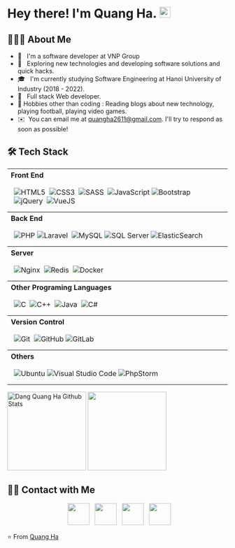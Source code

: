 <h1> Hey there! I'm Quang Ha. <img src="https://github.com/quangha2611/quangha2611/blob/master/Hi.gif" width="25"></h1>

<h2> 👨🏻‍💻 About Me </h2>

- 🔭 &nbsp; I'm a software developer at VNP Group
- 🤔 &nbsp; Exploring new technologies and developing software solutions and quick hacks.
- 🎓 &nbsp; I'm currently studying Software Engineering at Hanoi University of Industry (2018 - 2022).
- 💼 &nbsp; Full stack Web developer.
- 🎿 Hobbies other than coding : Reading blogs about new technology, playing football, playing video games.
- ✉️ &nbsp;You can email me at quangha2611@gmail.com. I'll try to respond as soon as possible!

<h2>🛠 Tech Stack</h2>

<table width="100%">
  <tr>
    <th align="left">Front End</th>
  </tr>
  <tr>
    <td style="padding:15px">
        <img alt="HTML5" src="https://img.shields.io/badge/html-005571.svg?style=for-the-badge&logo=html5&logoColor=white"/>&nbsp;
        <img alt="CSS3" src="https://img.shields.io/badge/css-005571.svg?style=for-the-badge&logo=css3&logoColor=white"/>&nbsp;
        <img alt="SASS" src="https://img.shields.io/badge/SASS-005571.svg?style=for-the-badge&logo=SASS&logoColor=white"/>&nbsp;
        <img alt="JavaScript" src="https://img.shields.io/badge/javascript-005571.svg?style=for-the-badge&logo=javascript&logoColor=%23F7DF1E"/>
        <img alt="Bootstrap" src="https://img.shields.io/badge/bootstrap-005571.svg?style=for-the-badge&logo=bootstrap&logoColor=white"/>&nbsp;
        <img alt="jQuery" src="https://img.shields.io/badge/jquery-005571.svg?style=for-the-badge&logo=jquery&logoColor=white"/>&nbsp;
        <img alt="VueJS" src="https://img.shields.io/badge/VueJS-005571.svg?style=for-the-badge&logo=vuejs&logoColor=%2361DAFB"/>&nbsp;
    </td>
  </tr>

  <tr>
    <th align="left">Back End</th>
  </tr>
  <tr>
    <td style="padding:15px">
        <img alt="PHP" src="https://img.shields.io/badge/php-005571.svg?style=for-the-badge&logo=php&logoColor=white"/> 
        <img alt="Laravel" src="https://img.shields.io/badge/laravel-005571.svg?style=for-the-badge&logo=laravel&logoColor=white"/>&nbsp;
        <img alt="MySQL" src="https://img.shields.io/badge/mysql-005571.svg?style=for-the-badge&logo=mysql&logoColor=white"/> 
        <img alt="SQL Server" src="https://img.shields.io/badge/SQLServer-005571.svg?style=for-the-badge&logo=SQLServer&logoColor=white"/>
        <img alt="ElasticSearch" src="https://img.shields.io/badge/-ElasticSearch-005571?style=for-the-badge&logo=elasticsearch"/>&nbsp;
    </td>
  </tr>

  <tr>
    <th align="left">Server</th>
  </tr>
  <tr>
    <td style="padding:15px">
      <img alt="Nginx" src="https://img.shields.io/badge/nginx-005571.svg?style=for-the-badge&logo=nginx&logoColor=white"/>&nbsp;
      <img alt="Redis" src="https://img.shields.io/badge/redis-005571.svg?style=for-the-badge&logo=redis&logoColor=white"/>&nbsp;
      <img alt="Docker" src="https://img.shields.io/badge/docker-005571.svg?style=for-the-badge&logo=docker&logoColor=white"/>&nbsp;
    </td>
  </tr>

  <tr>
    <th align="left">Other Programing Languages</th>
  </tr>
  <tr>
    <td style="padding:15px">
        <img alt="C" src="https://img.shields.io/badge/c-005571.svg?style=for-the-badge&logo=c&logoColor=white"/>&nbsp;
        <img alt="C++" src="https://img.shields.io/badge/c++-005571.svg?style=for-the-badge&logo=c%2B%2B&logoColor=white"/>&nbsp;
        <img alt="Java" src="https://img.shields.io/badge/java-005571.svg?style=for-the-badge&logo=java&logoColor=white"/>&nbsp;
        <img alt="C#" src="https://img.shields.io/badge/csharp-005571.svg?style=for-the-badge&logo=csharp&logoColor=white"/>&nbsp;
    </td>
  </tr>

  <tr>
    <th align="left">Version Control</th>
  <tr>
  <tr>
    <td style="padding:15px">  
        <img alt="Git" src="https://img.shields.io/badge/git-005571.svg?style=for-the-badge&logo=git&logoColor=white"/>&nbsp;
        <img alt="GitHub" src="https://img.shields.io/badge/github-005571.svg?style=for-the-badge&logo=github&logoColor=white"/> 
        <img alt="GitLab" src="https://img.shields.io/badge/gitlab-005571.svg?style=for-the-badge&logo=gitlab&logoColor=white"/> 
    </td>
  </tr>

  <tr>
    <th align="left">Others</th>
  <tr>
  <tr>
    <td style="padding:15px">
        <img alt="Ubuntu" src="https://img.shields.io/badge/ubuntu-005571.svg?style=for-the-badge&logo=ubuntu&logoColor=white"/>
        <img alt="Visual Studio Code" src="https://img.shields.io/badge/VisualStudioCode-005571.svg?style=for-the-badge&logo=visual-studio-code&logoColor=white"/>
        <img alt="PhpStorm" src="https://img.shields.io/badge/phpstorm-005571.svg?style=for-the-badge&logo=phpstorm&logoColor=white"/> 
    </td>
  </tr>

</table>
<p>
<img src="https://github-readme-stats.vercel.app/api?username=dangquangha&include_all_commits=true&count_private=true&show_icons=true&line_height=20&theme=prussian" alt="Dang Quang Ha Github Stats" height="180">

<img src="https://github-readme-stats.vercel.app/api/top-langs/?username=dangquangha&layout=compact&text_color=bcdefe&bg_color=172f45" height="180" />

 </p>

<h2> 🤝🏻 Contact with Me </h2>

<p align="center">
  &nbsp; <a href="https://join.skype.com/invite/vW56wePmGptx" target="_blank" rel="noopener noreferrer"><img src="https://img.icons8.com/plasticine/100/000000/skype.png" width="50" /></a>  
&nbsp; <a href="https://www.facebook.com/dangquangha.2611/" target="_blank" rel="noopener noreferrer"><img src="https://img.icons8.com/plasticine/100/000000/facebook.png" width="50" /></a>  
&nbsp; <a href="mailto:quangha2611@gmail.com" target="_blank" rel="noopener noreferrer"><img src="https://img.icons8.com/plasticine/100/000000/gmail.png"  width="50" /></a>
  &nbsp; <a href="tel:0794139561" target="_blank" rel="noopener noreferrer"><img src="https://img.icons8.com/plasticine/100/000000/phone.png"  width="50" /></a>
</p>

⭐️ From [Quang Ha](https://github.com/dangquangha)
